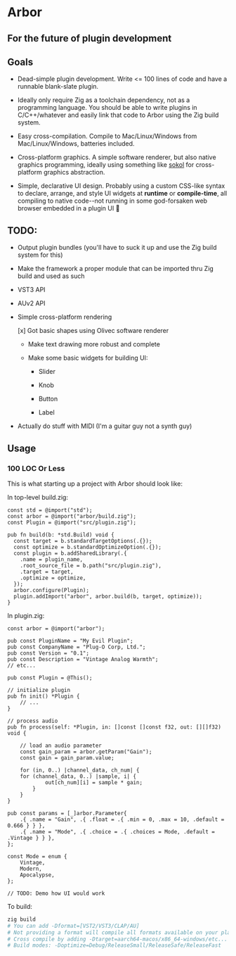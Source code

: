 # Arbor

## For the future of plugin development

## Goals

* Dead-simple plugin development. Write <= 100 lines of code and have a runnable
blank-slate plugin.

* Ideally only require Zig as a toolchain dependency, not as a programming
language. You should be able to write plugins in C/C++/whatever and easily link
that code to Arbor using the Zig build system.

* Easy cross-compilation. Compile to Mac/Linux/Windows from Mac/Linux/Windows,
batteries included.

* Cross-platform graphics. A simple software renderer, but also native graphics
programming, ideally using something like [sokol](https://github.com/floooh/sokol.git)
for cross-platform graphics abstraction.

* Simple, declarative UI design. Probably using a custom CSS-like syntax
to declare, arrange, and style UI widgets at **runtime** or **compile-time**, all
compiling to native code--not running in some god-forsaken web browser embedded
in a plugin UI 🤮

## TODO:

* Output plugin bundles (you'll have to suck it up and use the Zig build system
for this)

* Make the framework a proper module that can be imported thru Zig build and used
as such

* VST3 API

* AUv2 API

* Simple cross-platform rendering

  [x] Got basic shapes using Olivec software renderer

  * Make text drawing more robust and complete

  * Make some basic widgets for building UI:

    * Slider

    * Knob

    * Button

    * Label

* Actually do stuff with MIDI (I'm a guitar guy not a synth guy)

## Usage

### 100 LOC Or Less

This is what starting up a project with Arbor should look like:

In top-level build.zig:

```zig
const std = @import("std");
const arbor = @import("arbor/build.zig");
const Plugin = @import("src/plugin.zig");

pub fn build(b: *std.Build) void {
  const target = b.standardTargetOptions(.{});
  const optimize = b.standardOptimizeOption(.{});
  const plugin = b.addSharedLibrary(.{
    .name = plugin_name,
    .root_source_file = b.path("src/plugin.zig"),
    .target = target,
    .optimize = optimize,
  });
  arbor.configure(Plugin);
  plugin.addImport("arbor", arbor.build(b, target, optimize));
}
```

In plugin.zig:

```zig
const arbor = @import("arbor");

pub const PluginName = "My Evil Plugin";
pub const CompanyName = "Plug-O Corp, Ltd.";
pub const Version = "0.1";
pub const Description = "Vintage Analog Warmth";
// etc...

pub const Plugin = @This();

// initialize plugin 
pub fn init() *Plugin {
	// ...
}

// process audio
pub fn process(self: *Plugin, in: []const []const f32, out: [][]f32) void {

	// load an audio parameter
	const gain_param = arbor.getParam("Gain");
	const gain = gain_param.value;
	
	for (in, 0..) |channel_data, ch_num| {
  	for (channel_data, 0..) |sample, i| {
			out[ch_num][i] = sample * gain;
		}
	}
}

pub const params = [_]arbor.Parameter{
	.{ .name = "Gain", .{ .float = .{ .min = 0, .max = 10, .default = 0.666 } } },
	.{ .name = "Mode", .{ .choice = .{ .choices = Mode, .default = .Vintage } } },
};

const Mode = enum {
	Vintage,
	Modern,
	Apocalypse,
};

// TODO: Demo how UI would work

```

To build:

```sh
zig build
# You can add -Dformat=[VST2/VST3/CLAP/AU]
# Not providing a format will compile all formats available on your platform
# Cross compile by adding -Dtarget=aarch64-macos/x86_64-windows/etc...
# Build modes: -Doptimize=Debug/ReleaseSmall/ReleaseSafe/ReleaseFast
```
